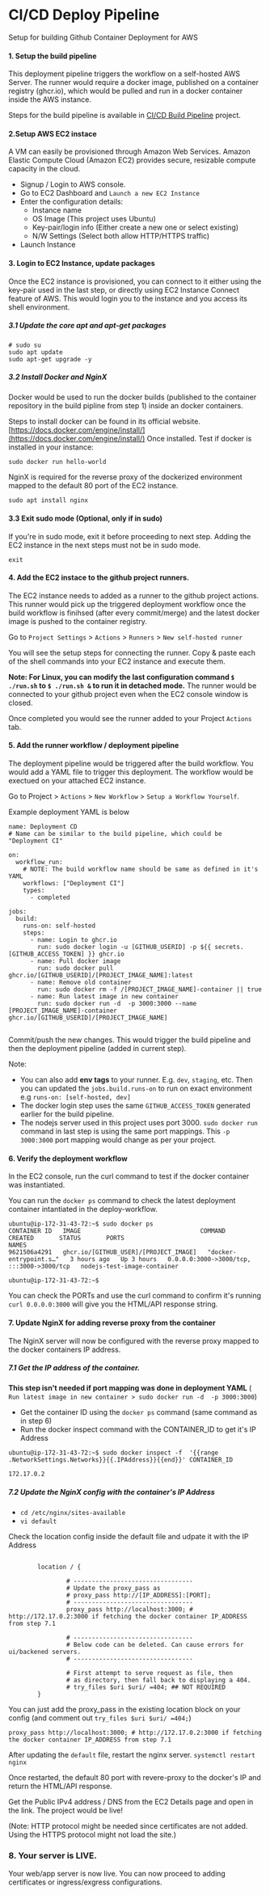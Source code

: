 # CI/CD Deploy Pipeline

Setup for building Github Container Deployment for AWS

#### 1. Setup the build pipeline

This deployment pipeline triggers the workflow on a self-hosted AWS Server. The runner would require a docker image, published on a container registry (ghcr.io), which would be pulled and run in a docker container inside the AWS instance.

Steps for the build pipeline is available in  [CI/CD Build Pipeline](https://github.com/ankur1812/cicd-build-pipeline) project.

#### 2.Setup AWS EC2 instace

A VM can easily be provisioned through Amazon Web Services. Amazon Elastic Compute Cloud (Amazon EC2) provides secure, resizable compute capacity in the cloud.

- Signup / Login to AWS console.
- Go to EC2 Dashboard and `Launch a new EC2 Instance`
- Enter the configuration details:
  - Instance name
  - OS Image (This project uses Ubuntu)
  - Key-pair/login info (Either create a new one or select existing)
  - N/W Settings (Select both allow HTTP/HTTPS traffic)
- Launch Instance

#### 3. Login to EC2 Instance, update packages

Once the EC2 instance is provisioned, you can connect to it either using the key-pair used in the last step, or directly using EC2 Instance Connect feature of AWS. This would login you to the instance and you access its shell environment.

##### 3.1 Update the core apt and apt-get packages
  ```
  # sudo su
  sudo apt update
  sudo apt-get upgrade -y
```

##### 3.2 Install Docker and NginX

Docker would be used to run the docker builds (published to the container repository in the build pipline from step 1) inside an docker containers.

Steps to install docker can be found in its official website. [https://docs.docker.com/engine/install/](https://docs.docker.com/engine/install/)
Once installed. Test if docker is installed in your instance:
```
sudo docker run hello-world
```

NginX is required for the reverse proxy of the dockerized environment mapped to the default 80 port of the EC2 instance.
```
sudo apt install nginx
```

#### 3.3 Exit sudo mode (Optional, only if in sudo)

If you're in sudo mode, exit it before proceeding to next step. Adding the EC2 instance in the next steps must not be in sudo mode.
```
exit
```

#### 4. Add the EC2 instace to the github project runners.
The EC2 instance needs to added as a runner to the github project actions. This runner would pick up the triggered deployment workflow once the build workflow is finihsed (after every commit/merge) and the latest docker image is pushed to the container registry.

Go to `Project Settings` > `Actions` > `Runners` > `New self-hosted runner`

You will see the setup steps for connecting the runner. Copy & paste each of the shell commands into your EC2 instance and execute them.

**Note: For Linux, you can modify the last configuration command `$ ./run.sh` to `$ ./run.sh &` to run it in detached mode.** The runner would be connected to your github project even when the EC2 console window is closed.

Once completed you would see the runner added to your Project `Actions` tab.

#### 5. Add the runner workflow / deployment pipeline

The deployment pipeline would be triggered after the build workflow. You would add a YAML file to trigger this deployment. The workflow would be exectued on your attached EC2 instance.

Go to Project > `Actions` > `New Workflow` > `Setup a Workflow Yourself`. 

Example deployment YAML is below

```
name: Deployment CD
# Name can be similar to the build pipeline, which could be "Deployment CI"

on:
  workflow_run:
    # NOTE: The build workflow name should be same as defined in it's YAML
    workflows: ["Deployment CI"]
    types:
      - completed

jobs:
  build:
    runs-on: self-hosted
    steps:
      - name: Login to ghcr.io
        run: sudo docker login -u [GITHUB_USERID] -p ${{ secrets.[GITHUB_ACCESS_TOKEN] }} ghcr.io
      - name: Pull docker image
        run: sudo docker pull ghcr.io/[GITHUB_USERID]/[PROJECT_IMAGE_NAME]:latest
      - name: Remove old container
        run: sudo docker rm -f /[PROJECT_IMAGE_NAME]-container || true
      - name: Run latest image in new container
        run: sudo docker run -d  -p 3000:3000 --name [PROJECT_IMAGE_NAME]-container ghcr.io/[GITHUB_USERID]/[PROJECT_IMAGE_NAME]
          
```
Commit/push the new changes. This would trigger the build pipeline and then the deployment pipeline (added in current step).

Note: 
- You can also add **env tags** to your runner. E.g. `dev`, `staging`, etc. Then you can updated the `jobs.build.runs-on` to run on exact environment e.g `runs-on: [self-hosted, dev]`
- The docker login step uses the same `GITHUB_ACCESS_TOKEN` generated earlier for the build pipeline.
- The nodejs server used in this project uses port 3000. `sudo docker run` command in last step is using the same port mappings. This `-p 3000:3000` port mapping would change as per your project.

#### 6. Verify the deployment workflow

In the EC2 console, run the curl command to test if the docker container was instantiated.

You can run the `docker ps` command to check the latest deployment container intantiated in the deploy-workflow.
```
ubuntu@ip-172-31-43-72:~$ sudo docker ps
CONTAINER ID   IMAGE                                 COMMAND                  CREATED       STATUS       PORTS                                       NAMES
9621506a4291   ghcr.io/[GITHUB_USER]/[PROJECT_IMAGE]   "docker-entrypoint.s…"   3 hours ago   Up 3 hours   0.0.0.0:3000->3000/tcp, :::3000->3000/tcp   nodejs-test-image-container

ubuntu@ip-172-31-43-72:~$
```
You can check the PORTs and use the curl command to confirm it's running
`curl 0.0.0.0:3000` will give you the HTML/API response string.

#### 7. Update NginX for adding reverse proxy from the container

The NginX server will now be configured with the reverse proxy mapped to the docker containers IP address.

##### 7.1 Get the IP address of the container.
**This step isn't needed if port mapping was done in deployment YAML** (` Run latest image in new container > sudo docker run -d  -p 3000:3000`)

- Get the container ID using the `docker ps` command (same command as in step 6)
- Run the docker inspect command with the CONTAINER_ID to get it's IP Address
```
ubuntu@ip-172-31-43-72:~$ sudo docker inspect -f  '{{range .NetworkSettings.Networks}}{{.IPAddress}}{{end}}' CONTAINER_ID

172.17.0.2
```

##### 7.2 Update the NginX config with the container's IP Address

- `cd /etc/nginx/sites-available`
- `vi default`

Check the location config inside the default file and udpate it with the IP Address
```

        location / {

                # ---------------------------------
                # Update the proxy_pass as
                # proxy_pass http://[IP_ADDRESS]:[PORT];
                # ---------------------------------
                proxy_pass http://localhost:3000; # http://172.17.0.2:3000 if fetching the docker container IP_ADDRESS from step 7.1

                # ---------------------------------
                # Below code can be deleted. Can cause errors for ui/backened servers.
                # ---------------------------------

                # First attempt to serve request as file, then
                # as directory, then fall back to displaying a 404.
                # try_files $uri $uri/ =404; ## NOT REQUIRED
        }
```

You can just add the proxy_pass in the existing location block on your config (and comment out `try_files $uri $uri/ =404;`)
```
proxy_pass http://localhost:3000; # http://172.17.0.2:3000 if fetching the docker container IP_ADDRESS from step 7.1
```

After updating the `default` file, restart the nginx server.
`systemctl restart nginx`

Once restarted, the default 80 port with revere-proxy to the docker's IP and return the HTML/API response.

Get the Public IPv4 address / DNS from the EC2 Details page and open in the link. The project would be live!

(Note: HTTP protocol might be needed since certificates are not added. Using the HTTPS protocol might not load the site.)


### 8. Your server is LIVE.
Your web/app server is now live. You can now proceed to adding certificates or ingress/exgress configurations.
